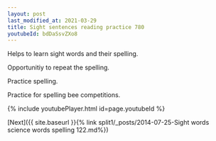```yaml
---
layout: post
last_modified_at: 2021-03-29
title: Sight sentences reading practice 780
youtubeId: bdDaSsvZXo8
---
```

 
 
Helps to learn sight words and their spelling.

Opportunitiy to repeat the spelling. 

Practice spelling. 
 
Practice for spelling bee competitions. 
 
{% include youtubePlayer.html id=page.youtubeId %}
 
 

[Next]({{ site.baseurl }}{% link  split1/_posts/2014-07-25-Sight words science words spelling 122.md%})
 
